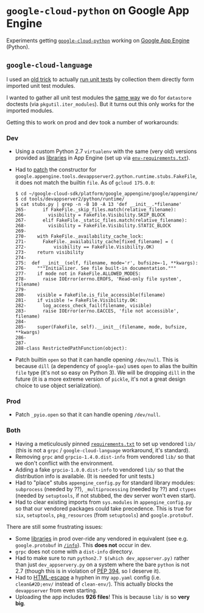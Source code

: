 # `google-cloud-python` on Google App Engine

Experiments getting [`google-cloud-python`][1] working on
[Google App Engine][2] (Python).

## `google-cloud-language`

I used an [old trick][3] to actually [run unit tests][5] by
collection them directly form imported unit test modules.

I wanted to gather all unit test modules the [same way][4]
we do for `datastore` doctests (via `pkgutil.iter_modules`).
But it turns out this only works for the imported modules.

Getting this to work on prod and dev took a number of workarounds:

### Dev

-   Using a custom Python 2.7 `virtualenv` with the same (very old)
    versions provided as [libraries][6] in App Engine (set up via
    [`env-requirements.txt`][7]).
-   Had to [patch][12] the constructor for
    `google.appengine.tools.devappserver2.python.runtime.stubs.FakeFile`,
    it does not match the builtin `file`. As of `gcloud 175.0.0`:

    ```
    $ cd ~/google-cloud-sdk/platform/google_appengine/google/appengine/
    $ cd tools/devappserver2/python/runtime/
    $ cat stubs.py | grep -n -B 10 -A 13 'def __init__.*filename'
    265-      if FakeFile._skip_files.match(relative_filename):
    266-        visibility = FakeFile.Visibility.SKIP_BLOCK
    267-      elif FakeFile._static_files.match(relative_filename):
    268-        visibility = FakeFile.Visibility.STATIC_BLOCK
    269-
    270-    with FakeFile._availability_cache_lock:
    271-      FakeFile._availability_cache[fixed_filename] = (
    272-          visibility == FakeFile.Visibility.OK)
    273-    return visibility
    274-
    275:  def __init__(self, filename, mode='r', bufsize=-1, **kwargs):
    276-    """Initializer. See file built-in documentation."""
    277-    if mode not in FakeFile.ALLOWED_MODES:
    278-      raise IOError(errno.EROFS, 'Read-only file system', filename)
    279-
    280-    visible = FakeFile.is_file_accessible(filename)
    281-    if visible != FakeFile.Visibility.OK:
    282-      log_access_check_fail(filename, visible)
    283-      raise IOError(errno.EACCES, 'file not accessible', filename)
    284-
    285-    super(FakeFile, self).__init__(filename, mode, bufsize, **kwargs)
    286-
    287-
    288-class RestrictedPathFunction(object):
    ```
-   Patch builtin `open` so that it can handle opening `/dev/null`. This
    is because `dill` (a dependency of `google-gax`) uses `open` to
    alias the builtin `file` type (it's not so easy on Python 3).
    We will be dropping `dill` in the future (it is a more extreme
    version of `pickle`, it's not a great design choice to use object
    serialization).

### Prod

- Patch `_pyio.open` so that it can handle opening `/dev/null`.

### Both

- Having a meticulously pinned [`requirements.txt`][8] to set up vendored
  `lib/` (this is not a `grpc` / `google-cloud-language` workaround, it's
  standard).
- Removing `grpc` and `grpcio-1.4.0.dist-info` from vendored `lib/`
  so that we don't conflict with the environment.
- Adding a fake `grpcio-1.0.0.dist-info` to vendored `lib/` so that the
  distribution info is available. (It is needed for unit tests.)
- Had to "place" stubs `appengine_config.py` for standard library modules:
  `subprocess` (needed by ??), `_multiprocessing` (needed by ??) and
  `ctypes` (needed by `setuptools`, if not stubbed, the dev server won't
  even start).
- Had to clear existing imports from `sys.modules` in `appengine_config.py`
  so that our vendored packages could take precedence. This is true for
  `six`, `setuptools`, `pkg_resources` (from `setuptools`) and
  `google.protobuf`.

There are still some frustrating issues:

- Some [libraries][6] in prod over-ride any vendored in equivalent (see e.g.
  `google.protobuf` in [`/info`][9]). This **does not** occur in dev.
- `grpc` does not come with a `dist-info` directory.
- Had to make sure to run `python2.7 $(which dev_appserver.py)` rather than
  just `dev_appservery.py` on a system where the bare `python` is not 2.7
  (though this is in violation of [PEP 394][10], so I deserve it).
- Had to [HTML-escape][11] a hyphen in my `app.yaml` config (i.e.
  `clean&#2D;env/` instead of `clean-env/`). This actually blocks the
  `devappserver` from even starting.
- Uploading the app includes **926 files**! This is because `lib/` is
  so **very big**.

[1]: https://github.com/GoogleCloudPlatform/google-cloud-python
[2]: https://cloud.google.com/appengine/docs/python/
[3]: https://github.com/GoogleCloudPlatform/google-cloud-python/blob/8b9dda27d9da51276ccf7ffaad82e165d5a16450/system_tests/run_system_test.py#L78
[4]: https://github.com/GoogleCloudPlatform/google-cloud-python/blob/ce7afe633a32b0fbd021bc50db022d508acc851b/datastore/tests/doctests.py#L48
[5]: https://precise-truck-742.appspot.com/unit-tests
[6]: https://cloud.google.com/appengine/docs/standard/python/tools/built-in-libraries-27
[7]: https://github.com/dhermes/google-cloud-python-on-gae/blob/master/language-app/env-requirements.txt
[8]: https://github.com/dhermes/google-cloud-python-on-gae/blob/master/language-app/requirements.txt
[9]: https://precise-truck-742.appspot.com/info
[10]: https://www.python.org/dev/peps/pep-0394/
[11]: https://github.com/dhermes/google-cloud-python-on-gae/issues/1
[12]: https://github.com/dhermes/google-cloud-python-on-gae/blob/a7b450a3428087e96db45885eaff08f7f2963f60/language-app/appengine_config.py#L128-L145
